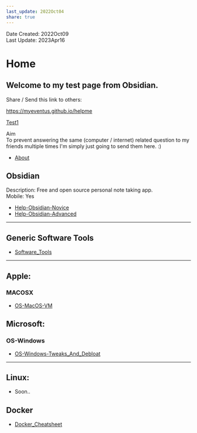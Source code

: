 ```yaml
---  
last_update: 2022Oct04  
share: true    
---  
```

  
Date Created: 2022Oct09  
Last Update: 2023Apr16  
  
  
# Home 
  
## Welcome to my test page from Obsidian.   
  
Share / Send this link to others:  
  
<a href="https://myeventus.github.io/helpme">https://myeventus.github.io/helpme</a>  


[Test1](Test/Test1.md)


  
Aim  
To prevent answering the same (computer / internet) related question to my friends multiple times I'm simply just going to send them here. :)  
  
  
- [About](./About.md)  
  
## Obsidian  
Description: Free and open source personal note taking app.  
Mobile: Yes  
- [Help-Obsidian-Novice](./Help-Obsidian-Novice.md)  
- [Help-Obsidian-Advanced](./Help-Obsidian-Advanced.md)  
  
---  
  
## Generic Software Tools  
- [Software_Tools](./Software_Tools.md)  
  
---  
## Apple:  
  
### MACOSX  
- [OS-MacOS-VM](./OS-MacOS-VM.md)  
  
  
## Microsoft:  
### OS-Windows  
- [OS-Windows-Tweaks_And_Debloat](./OS-Windows-Tweaks_And_Debloat.md)  
  
---  
  
## Linux:  
- Soon..  
  
  
## Docker  
- [Docker_Cheatsheet](Technical/Docker/Docker_Cheatsheet.md)  
